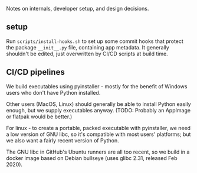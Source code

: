 
Notes on internals, developer setup, and design decisions.

## setup

Run `scripts/install-hooks.sh` to set up some commit hooks that protect the package
`__init__.py` file, containing app metadata. It generally shouldn't be edited, just
overwritten by CI/CD scripts at build time.

## CI/CD pipelines

We build executables using pyinstaller - mostly for the benefit of Windows users who don't have
Python installed.

Other users (MacOS, Linux) should generally be able to install Python easily enough, but we
supply executables anyway. (TODO: Probably an AppImage or flatpak would be better.)

For linux - to create a portable, packed executable with pyinstaller, we need a low version of
GNU libc, so it's compatible with most users' platforms; but we also want a fairly recent version
of Python.

The GNU libc in GitHub's Ubuntu runners are all too recent, so we build in a docker image based on
Debian bullseye (uses glibc 2.31, released Feb 2020).




